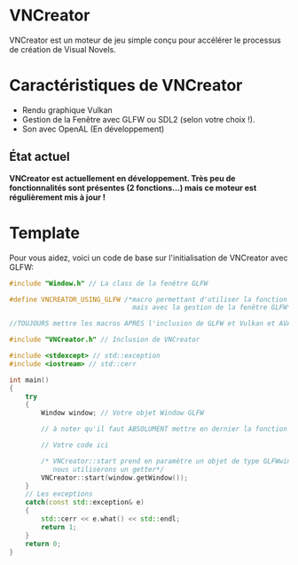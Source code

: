 # VNCreator

VNCreator est un moteur de jeu simple conçu pour accélérer le processus de création de Visual Novels. 

# Caractéristiques de VNCreator

* Rendu graphique Vulkan
* Gestion de la Fenêtre avec GLFW ou SDL2 (selon votre choix !).
* Son avec OpenAL (En développement)

## État actuel

**VNCreator est actuellement en développement. Très peu de fonctionnalités sont présentes (2 fonctions...) mais ce moteur est régulièrement mis à jour !**

# Template
Pour vous aidez, voici un code de base sur l'initialisation de VNCreator avec GLFW:

```cpp
#include "Window.h" // La class de la fenêtre GLFW

#define VNCREATOR_USING_GLFW /*macro permettant d'utiliser la fonction VNCreator::start(),
							   mais avec la gestion de la fenêtre GLFW*/

//TOUJOURS mettre les macros APRES l'inclusion de GLFW et Vulkan et AVANT VNCreator.h

#include "VNCreator.h" // Inclusion de VNCreator

#include <stdexcept> // std::exception
#include <iostream> // std::cerr

int main()
{
	try
	{
		Window window; // Votre objet Window GLFW

		// à noter qu'il faut ABSOLUMENT mettre en dernier la fonction VNCreator::start() dans le bloc try

		// Votre code ici

		/* VNCreator::start prend en paramètre un objet de type GLFWwindow*. Dans notre cas,
		   nous utiliserons un getter*/
		VNCreator::start(window.getWindow()); 
	}
	// Les exceptions
	catch(const std::exception& e)
	{
		std::cerr << e.what() << std::endl;
		return 1;
	}
	return 0;
}
```
